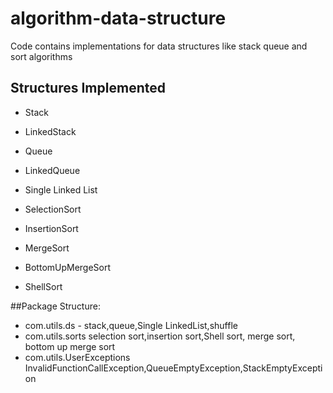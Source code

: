 # algorithm-data-structure
Code contains implementations for data structures like stack queue and sort algorithms

## Structures Implemented

* Stack
* LinkedStack
* Queue
* LinkedQueue
* Single Linked List

* SelectionSort
* InsertionSort
* MergeSort
* BottomUpMergeSort
* ShellSort

##Package Structure:
* com.utils.ds 
	  - stack,queue,Single LinkedList,shuffle
* com.utils.sorts 
	selection sort,insertion sort,Shell sort, merge sort, bottom up merge sort
* com.utils.UserExceptions 
	InvalidFunctionCallException,QueueEmptyException,StackEmptyException
